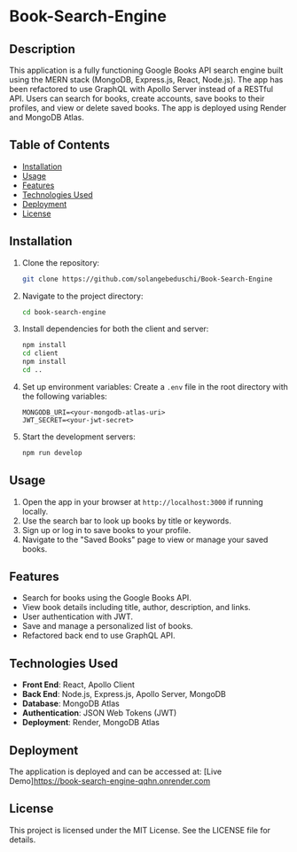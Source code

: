 # Book-Search-Engine

## Description
This application is a fully functioning Google Books API search engine built using the MERN stack (MongoDB, Express.js, React, Node.js). The app has been refactored to use GraphQL with Apollo Server instead of a RESTful API. Users can search for books, create accounts, save books to their profiles, and view or delete saved books. The app is deployed using Render and MongoDB Atlas.

## Table of Contents
- [Installation](#installation)
- [Usage](#usage)
- [Features](#features)
- [Technologies Used](#technologies-used)
- [Deployment](#deployment)
- [License](#license)

## Installation

1. Clone the repository:
   ```bash
   git clone https://github.com/solangebeduschi/Book-Search-Engine
   ```

2. Navigate to the project directory:
   ```bash
   cd book-search-engine
   ```

3. Install dependencies for both the client and server:
   ```bash
   npm install
   cd client
   npm install
   cd ..
   ```

4. Set up environment variables:
   Create a `.env` file in the root directory with the following variables:
   ```env
   MONGODB_URI=<your-mongodb-atlas-uri>
   JWT_SECRET=<your-jwt-secret>
   ```

5. Start the development servers:
   ```bash
   npm run develop
   ```

## Usage

1. Open the app in your browser at `http://localhost:3000` if running locally.
2. Use the search bar to look up books by title or keywords.
3. Sign up or log in to save books to your profile.
4. Navigate to the "Saved Books" page to view or manage your saved books.

## Features

- Search for books using the Google Books API.
- View book details including title, author, description, and links.
- User authentication with JWT.
- Save and manage a personalized list of books.
- Refactored back end to use GraphQL API.

## Technologies Used

- **Front End**: React, Apollo Client
- **Back End**: Node.js, Express.js, Apollo Server, MongoDB
- **Database**: MongoDB Atlas
- **Authentication**: JSON Web Tokens (JWT)
- **Deployment**: Render, MongoDB Atlas

## Deployment

The application is deployed and can be accessed at:
[Live Demo]https://book-search-engine-qqhn.onrender.com

## License

This project is licensed under the MIT License. See the LICENSE file for details.
